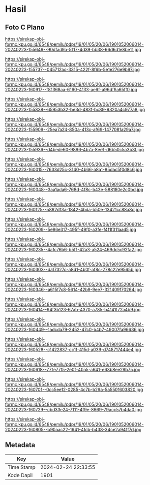 # Hasil

## Foto C Plano

https://sirekap-obj-formc.kpu.go.id/6548/pemilu/pdpr/19/01/05/20/06/1901052006014-20240223-155649--90dfad9a-5117-4d39-bb38-66d6d1e8be11.jpg

https://sirekap-obj-formc.kpu.go.id/6548/pemilu/pdpr/19/01/05/20/06/1901052006014-20240223-155737--045712ac-3315-422f-8f6b-5e1e276e9b97.jpg

https://sirekap-obj-formc.kpu.go.id/6548/pemilu/pdpr/19/01/05/20/06/1901052006014-20240223-160917--f81368aa-6160-4133-ae6f-a96df9a65ff0.jpg

https://sirekap-obj-formc.kpu.go.id/6548/pemilu/pdpr/19/01/05/20/06/1901052006014-20240223-155838--65953b32-be3d-483f-bc89-9320a4c977a8.jpg

https://sirekap-obj-formc.kpu.go.id/6548/pemilu/pdpr/19/01/05/20/06/1901052006014-20240223-155909--25ea7a24-850a-413c-af69-1477081a29a7.jpg

https://sirekap-obj-formc.kpu.go.id/6548/pemilu/pdpr/19/01/05/20/06/1901052006014-20240223-155936--d4bede60-9896-4b7a-8ee1-d6b50c5a3b3f.jpg

https://sirekap-obj-formc.kpu.go.id/6548/pemilu/pdpr/19/01/05/20/06/1901052006014-20240223-160015--7633d25c-3140-4b66-a8a1-85dac5f0d8c6.jpg

https://sirekap-obj-formc.kpu.go.id/6548/pemilu/pdpr/19/01/05/20/06/1901052006014-20240223-160048--3aa1ada6-768d-4f8c-b43e-588180e2c0bd.jpg

https://sirekap-obj-formc.kpu.go.id/6548/pemilu/pdpr/19/01/05/20/06/1901052006014-20240223-160125--5892d13a-1842-4bda-b50e-13421cc88a8d.jpg

https://sirekap-obj-formc.kpu.go.id/6548/pemilu/pdpr/19/01/05/20/06/1901052006014-20240223-160209--5e96e317-495f-49f0-a3fe-f4f1f311aad5.jpg

https://sirekap-obj-formc.kpu.go.id/6548/pemilu/pdpr/19/01/05/20/06/1901052006014-20240223-160235--4afc76b6-b5f1-42a3-a524-469dc5c92fa2.jpg

https://sirekap-obj-formc.kpu.go.id/6548/pemilu/pdpr/19/01/05/20/06/1901052006014-20240223-160303--da17327c-a8d1-4b0f-af8c-278c22e9565b.jpg

https://sirekap-obj-formc.kpu.go.id/6548/pemilu/pdpr/19/01/05/20/06/1901052006014-20240223-160346--a615f7c8-5614-42b9-9ee7-321409f70264.jpg

https://sirekap-obj-formc.kpu.go.id/6548/pemilu/pdpr/19/01/05/20/06/1901052006014-20240223-160414--94f3b123-67ab-4370-a785-b4141f72a4b9.jpg

https://sirekap-obj-formc.kpu.go.id/6548/pemilu/pdpr/19/01/05/20/06/1901052006014-20240223-160449--1adcda79-2452-47c0-b4b7-49007fa96636.jpg

https://sirekap-obj-formc.kpu.go.id/6548/pemilu/pdpr/19/01/05/20/06/1901052006014-20240223-160528--c1422837-cc1f-415d-a039-d748717444e4.jpg

https://sirekap-obj-formc.kpu.go.id/6548/pemilu/pdpr/19/01/05/20/06/1901052006014-20240223-160618--771e77f5-2e0f-40a5-a641-e63b8ee28b75.jpg

https://sirekap-obj-formc.kpu.go.id/6548/pemilu/pdpr/19/01/05/20/06/1901052006014-20240223-160701--0cc5ee12-0285-4c7b-b29a-5a5501603820.jpg

https://sirekap-obj-formc.kpu.go.id/6548/pemilu/pdpr/19/01/05/20/06/1901052006014-20240223-160729--cbd33e24-7111-4f9e-8669-79acc57b4da0.jpg

https://sirekap-obj-formc.kpu.go.id/6548/pemilu/pdpr/19/01/05/20/06/1901052006014-20240223-160805--b90aac22-1941-4fcb-b438-34ce2a941f7d.jpg


## Metadata

| Key        | Value               |
| ---------- | ------------------- |
| Time Stamp | 2024-02-24 22:33:55 |
| Kode Dapil | 1901                |



